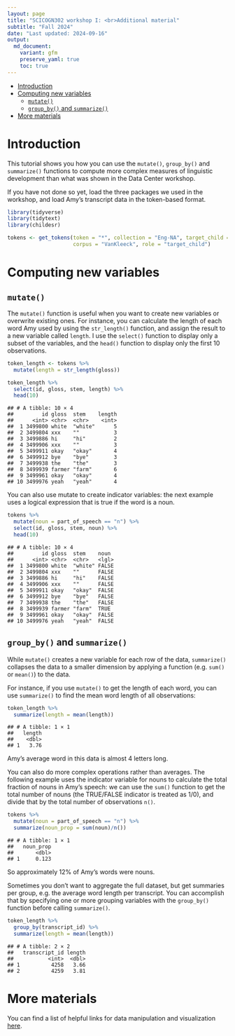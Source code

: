 ```yaml
---
layout: page
title: "SCICOGN302 workshop I: <br>Additional material"
subtitle: "Fall 2024"
date: "Last updated: 2024-09-16"
output:
  md_document:
    variant: gfm
    preserve_yaml: true
    toc: true
---
```


- [Introduction](#introduction)
- [Computing new variables](#computing-new-variables)
  - [`mutate()`](#mutate)
  - [`group_by()` and `summarize()`](#group_by-and-summarize)
- [More materials](#more-materials)

# Introduction

This tutorial shows you how you can use the `mutate()`, `group_by()` and
`summarize()` functions to compute more complex measures of linguistic
development than what was shown in the Data Center workshop.

If you have not done so yet, load the three packages we used in the
workshop, and load Amy’s transcript data in the token-based format.

``` r
library(tidyverse)
library(tidytext)
library(childesr)

tokens <- get_tokens(token = "*", collection = "Eng-NA", target_child = "Amy",
                     corpus = "VanKleeck", role = "target_child")
```

# Computing new variables

## `mutate()`

The `mutate()` function is useful when you want to create new variables
or overwrite existing ones. For instance, you can calculate the length
of each word Amy used by using the `str_length()` function, and assign
the result to a new variable called `length`. I use the `select()`
function to display only a subset of the variables, and the `head()`
function to display only the first 10 observations.

``` r
token_length <- tokens %>% 
  mutate(length = str_length(gloss)) 

token_length %>% 
  select(id, gloss, stem, length) %>% 
  head(10)
```

    ## # A tibble: 10 × 4
    ##         id gloss  stem    length
    ##      <int> <chr>  <chr>    <int>
    ##  1 3499800 white  "white"      5
    ##  2 3499804 xxx    ""           3
    ##  3 3499886 hi     "hi"         2
    ##  4 3499906 xxx    ""           3
    ##  5 3499911 okay   "okay"       4
    ##  6 3499912 bye    "bye"        3
    ##  7 3499938 the    "the"        3
    ##  8 3499939 farmer "farm"       6
    ##  9 3499961 okay   "okay"       4
    ## 10 3499976 yeah   "yeah"       4

You can also use mutate to create indicator variables: the next example
uses a logical expression that is true if the word is a noun.

``` r
tokens %>% 
  mutate(noun = part_of_speech == "n") %>% 
  select(id, gloss, stem, noun) %>% 
  head(10)
```

    ## # A tibble: 10 × 4
    ##         id gloss  stem    noun 
    ##      <int> <chr>  <chr>   <lgl>
    ##  1 3499800 white  "white" FALSE
    ##  2 3499804 xxx    ""      FALSE
    ##  3 3499886 hi     "hi"    FALSE
    ##  4 3499906 xxx    ""      FALSE
    ##  5 3499911 okay   "okay"  FALSE
    ##  6 3499912 bye    "bye"   FALSE
    ##  7 3499938 the    "the"   FALSE
    ##  8 3499939 farmer "farm"  TRUE 
    ##  9 3499961 okay   "okay"  FALSE
    ## 10 3499976 yeah   "yeah"  FALSE

## `group_by()` and `summarize()`

While `mutate()` creates a new variable for each row of the data,
`summarize()` collapses the data to a smaller dimension by applying a
function (e.g. `sum()` or `mean()`) to the data.

For instance, if you use `mutate()` to get the length of each word, you
can use `summarize()` to find the mean word length of all observations:

``` r
token_length %>% 
  summarize(length = mean(length))
```

    ## # A tibble: 1 × 1
    ##   length
    ##    <dbl>
    ## 1   3.76

Amy’s average word in this data is almost 4 letters long.

You can also do more complex operations rather than averages. The
following example uses the indicator variable for nouns to calculate the
total fraction of nouns in Amy’s speech: we can use the `sum()` function
to get the total number of nouns (the TRUE/FALSE indicator is treated as
1/0), and divide that by the total number of observations `n()`.

``` r
tokens %>% 
  mutate(noun = part_of_speech == "n") %>% 
  summarize(noun_prop = sum(noun)/n())
```

    ## # A tibble: 1 × 1
    ##   noun_prop
    ##       <dbl>
    ## 1     0.123

So approximately 12% of Amy’s words were nouns.

Sometimes you don’t want to aggregate the full dataset, but get
summaries per group, e.g. the average word length per transcript. You
can accomplish that by specifying one or more grouping variables with
the `group_by()` function before calling `summarize()`.

``` r
token_length %>% 
  group_by(transcript_id) %>% 
  summarize(length = mean(length))
```

    ## # A tibble: 2 × 2
    ##   transcript_id length
    ##           <int>  <dbl>
    ## 1          4258   3.66
    ## 2          4259   3.81

# More materials

You can find a list of helpful links for data manipulation and
visualization [here](../../../tutorials/links).
